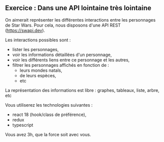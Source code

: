 Exercice : Dans une API lointaine très lointaine
------------------------------------------------

On aimerait représenter les différentes interactions entre les personnages de Star Wars. Pour cela, nous disposons d'une API REST (https://swapi.dev).

Les interactions possibles sont :
- lister les personnages,
- voir les informations détaillées d'un personnage,
- voir les différents liens entre ce personnage et les autres,
- filtrer les personnages affichés en fonction de :
    - leurs mondes natals,
    - de leurs espèces,
    - etc

La représentation des informations est libre : graphes, tableaux, liste, arbre, etc

Vous utiliserez les technologies suivantes :
- react 18 (hook/class de préférence),
- redux
- typescript

Vous avez 3h, que la force soit avec vous.